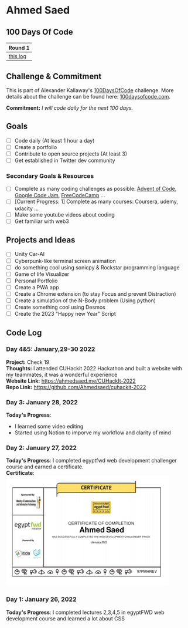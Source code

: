 # Ahmed Saed

## 100 Days Of Code

| Round 1 |
| --- | 
| [this log](https://github.com/Ahmedsaed/100-days-of-code/tree/main#code-log) | 

## Challenge & Commitment
This is part of Alexander Kallaway's [100DaysOfCode](https://github.com/Kallaway/100-days-of-code "the official repo") challenge. More details about the challenge can be found here: [100daysofcode.com](http://100daysofcode.com/ "100daysofcode.com").


**Commitment:** *I will code daily for the next 100 days.*

## Goals

- [ ] Code daily (At least 1 hour a day)
- [ ] Create a portfolio
- [ ] Contribute to open source projects (At least 3)
- [ ] Get established in Twitter dev community

### Secondary Goals & Resources

- [ ] Complete as many coding challenges as possible: [Advent of Code](https://adventofcode.com), [Google Code Jam](https://codingcompetitions.withgoogle.com/codejam), [FreeCodeCamp](https://www.freecodecamp.org/) ...
- [ ] [Current Progress: 1] Complete as many courses: Coursera, udemy, udacity ...
- [ ] Make some youtube videos about coding
- [ ] Get familiar with web3

## Projects and Ideas

- [ ] Unity Car-AI 
- [ ] Cyberpunk-like terminal screen animation
- [ ] do something cool using sonicpy & Rockstar programming language
- [ ] Game of life Visualizer
- [ ] Personal Portfolio
- [ ] Create a PWA app
- [ ] Create a Chrome extension (to stay Focus and prevent Distraction)
- [ ] Create a simulation of the N-Body problem (Using python)
- [ ] Create something cool using Desmos
- [ ] Create the 2023 "Happy new Year" Script

## Code Log
<!--
### Day 1: January,10 2017 - Saturday
**Project:**
**Progress:**
**Thoughts:**
**Link to Work:**
-->

### Day 4&5: January,29-30 2022
**Project:** Check 19  
**Thoughts:** I attended CUHackit 2022 Hackathon and built a website with my teammates, it was a wonderful experience   
**Website Link:** https://ahmedsaed.me/CUHackIt-2022  
**Repo Link:** https://github.com/Ahmedsaed/cuhackit-2022  

### Day 3: January 28, 2022
**Today's Progress**: 
- I learned some video editing 
- Started using Notion to imporve my workflow and clarity of mind

### Day 2: January 27, 2022
**Today's Progress**: I completed egyptfwd web development challenger course and earned a certificate.  
**Certificate**:   
<img src="https://github.com/Ahmedsaed/100-days-of-code/blob/main/Assets/EgyptFWD%20Wed%20Development%20Challenger.png" height="300em">

### Day 1: January 26, 2022
**Today's Progress**: I completed lectures 2,3,4,5 in egyptFWD web development course and learned a lot about CSS
